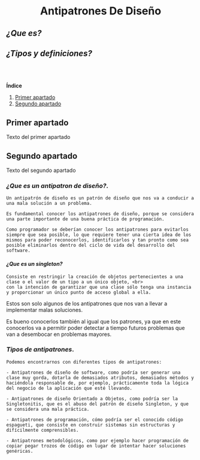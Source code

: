  
<center> 
 
#  **Antipatrones De Diseño** 

</center>


## *¿Que es?*
<!--## *¿Como se compone?*-->
## *¿Tipos y definiciones?*  


<!--Comentario x-->

<br>
<br>

**Índice**   
1. [Primer apartado](#id1)
2. [Segundo apartado](#id2)
## Primer apartado<a name="id1"></a>
Texto del primer apartado
## Segundo apartado<a name="id2"></a>
Texto del segundo apartado

### *¿Que es un antipatron de diseño?*. 

    Un antipatrón de diseño es un patrón de diseño que nos va a conducir a una mala solución a un problema.

    Es fundamental conocer los antipatrones de diseño, porque se considera una parte importante de una buena práctica de programación.
    
    Como programador se deberían conocer los antipatrones para evitarlos siempre que sea posible, lo que requiere tener una cierta idea de los mismos para poder reconocerlos, identificarlos y tan pronto como sea posible eliminarlos dentro del ciclo de vida del desarrollo del software.
 #### *¿Que es un singleton?*


    Consiste en restringir la creación de objetos pertenecientes a una clase o el valor de un tipo a un único objeto, <br>
    con la intención de garantizar que una clase sólo tenga una instancia y proporcionar un único punto de acceso global a ella.


Estos son solo algunos de los antipatrones que nos van a llevar a implementar malas soluciones.

Es bueno conocerlos también al igual que los patrones, ya que en este conocerlos va a permitir poder detectar a tiempo futuros problemas que van a desembocar en problemas mayores.


 ### *Tipos de antipatrones*.   

    Podemos encontrarnos con diferentes tipos de antipatrones:

    - Antipatrones de diseño de software, como podría ser generar una clase muy gorda, dotarla de demasiados atributos, demasiados métodos y haciéndola responsable de, por ejemplo, prácticamente toda la lógica del negocio de la aplicación que esté llevando.

    - Antipatrones de diseño Orientado a Objetos, como podría ser la Singletonitis, que es el abuso del patrón de diseño Singleton, y que se considera una mala práctica.

    - Antipatrones de programación, cómo podría ser el conocido código espagueti, que consiste en construir sistemas sin estructuras y difícilmente comprensibles.

    - Antipatrones metodológicos, como por ejemplo hacer programación de copiar pegar trozos de código en lugar de intentar hacer soluciones genéricas.








